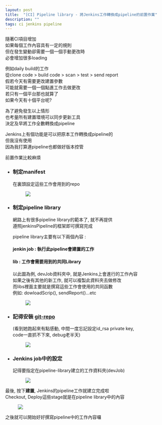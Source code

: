 ```yaml
---
layout: post
title:  "[CI] Pipeline library - 將Jenkins工作轉換成pipeline的前置作業"
description: ""
tags: ci jenkins pipeline
---
```




隨著CI項目增加  
如果每個工作內容具有一定的規則  
但在發生變動卻需要一個一個手動更改時  
必會增加很多loading  
  

例如daily build的工作   
從clone code > build code > scan > test > send report  
假若今天有需要更改建置參數  
可能就需要一個一個點進工作去做更改  
若只有一個平台那也就算了  
如果今天有十個平台呢?  
  
為了避免發生以上情形   
也考量所有建置環境可以同步更新工具    
決定及早將工作全數轉換成pipeline  
  
Jenkins上有個功能是可以把原本工作轉換成pipeline的   
但我沒有使用   
因為我打算連pipeline也都做好版本控管  

前置作業比較麻煩  
* ### 制定**manifest**   
   在裏頭設定這些工作會用到的repo    

  <figure class="foto-legenda">
    <img src="{{ "/assets/2020/2020090901.jpg"}}">
  </figure>

* ### 制定pipeline library  
   網路上有很多pipeline library的範本了, 就不再提供  
   遵照jenkinsPipeline的框架即可撰寫完成  
  
   pipeline library主要有以下兩個內容 :  
   #### jenkin job : 執行此pipeline會建置的工作  
   #### lib : 工作會需要用到的共同Library  

   以此圖為例, devJob資料夾中, 就是Jenkins上會進行的工作內容  
   如果之後有其他的新工作, 就可以複製此資料夾去做修改  
   而libs裡面主要就是撰寫這些工作會使用的共同函數  
   例如: dowloadScrip(), sendReport()...etc  

  <figure class="foto-legenda">
    <img src="{{ "/assets/2020/2020090902.jpg"}}">
   </figure>

* ### 記得安裝 [git-repo](https://github.com/esrlabs/git-repo)  
  (看到她跑起來有點感動, 中間一度忘記設定id_rsa private key,   
   code一直抓不下來, debug老半天)  

   <figure class="foto-legenda">
    <img src="{{ "/assets/2020/2020090900.jpg"}}">
   </figure>

* ### Jenkins job中的設定  
   記得要指定在pipeline-library建立的工作資料夾(devJob)  

   <figure class="foto-legenda">
    <img src="{{ "/assets/2020/2020090904.jpg"}}">
   </figure>

最後, 按下**建置**, Jenkins的pipeline工作就建立完成啦  
Checkout, Deploy這些stage就是在pipeline library中的內容  

   <figure class="foto-legenda">
    <img src="{{ "/assets/2020/2020090903.jpg"}}">
   </figure>


之後就可以開始好好撰寫pipeline中的工作內容囉  

  
  














